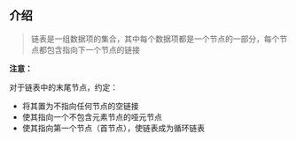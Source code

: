 ## 介绍

> 链表是一组数据项的集合，其中每个数据项都是一个节点的一部分，每个节点都包含指向下一个节点的链接

**注意：**

对于链表中的末尾节点，约定：
 
* 将其置为不指向任何节点的空链接
* 使其指向一个不包含元素节点的哑元节点
* 使其指向第一个节点（首节点），使链表成为循环链表
